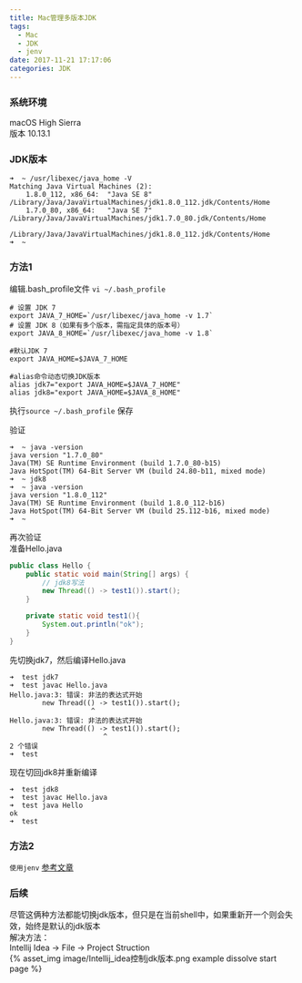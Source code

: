 ```yaml
---
title: Mac管理多版本JDK
tags:
  - Mac
  - JDK
  - jenv
date: 2017-11-21 17:17:06
categories: JDK
---
```


### 系统环境
macOS High Sierra  
版本 10.13.1

### JDK版本
``` shell
➜  ~ /usr/libexec/java_home -V
Matching Java Virtual Machines (2):
    1.8.0_112, x86_64:	"Java SE 8"	/Library/Java/JavaVirtualMachines/jdk1.8.0_112.jdk/Contents/Home
    1.7.0_80, x86_64:	"Java SE 7"	/Library/Java/JavaVirtualMachines/jdk1.7.0_80.jdk/Contents/Home

/Library/Java/JavaVirtualMachines/jdk1.8.0_112.jdk/Contents/Home
➜  ~
```

### 方法1
编辑.bash_profile文件  `vi ~/.bash_profile`
``` shell
# 设置 JDK 7
export JAVA_7_HOME=`/usr/libexec/java_home -v 1.7`
# 设置 JDK 8（如果有多个版本，需指定具体的版本号）
export JAVA_8_HOME=`/usr/libexec/java_home -v 1.8`

#默认JDK 7
export JAVA_HOME=$JAVA_7_HOME

#alias命令动态切换JDK版本
alias jdk7="export JAVA_HOME=$JAVA_7_HOME"
alias jdk8="export JAVA_HOME=$JAVA_8_HOME"
```
执行`source ~/.bash_profile` 保存

验证
``` shell
➜  ~ java -version
java version "1.7.0_80"
Java(TM) SE Runtime Environment (build 1.7.0_80-b15)
Java HotSpot(TM) 64-Bit Server VM (build 24.80-b11, mixed mode)
➜  ~ jdk8
➜  ~ java -version
java version "1.8.0_112"
Java(TM) SE Runtime Environment (build 1.8.0_112-b16)
Java HotSpot(TM) 64-Bit Server VM (build 25.112-b16, mixed mode)
➜  ~
```
再次验证  
准备Hello.java
``` java
public class Hello {
    public static void main(String[] args) {
        // jdk8写法
        new Thread(() -> test1()).start();
    }

    private static void test1(){
        System.out.println("ok");
    }
}
```
先切换jdk7，然后编译Hello.java  
``` shell
➜  test jdk7
➜  test javac Hello.java
Hello.java:3: 错误: 非法的表达式开始
        new Thread(() -> test1()).start();
                    ^
Hello.java:3: 错误: 非法的表达式开始
        new Thread(() -> test1()).start();
                       ^
2 个错误
➜  test
```
现在切回jdk8并重新编译
``` shell
➜  test jdk8
➜  test javac Hello.java
➜  test java Hello
ok
➜  test
```


### 方法2
`使用jenv` [参考文章](http://chessman-126-com.iteye.com/blog/2162466)

### 后续
尽管这俩种方法都能切换jdk版本，但只是在当前shell中，如果重新开一个则会失效，始终是默认的jdk版本  
解决方法：  
Intellij Idea -> File -> Project Struction  
{% asset_img image/Intellij_idea控制jdk版本.png example dissolve start page %}
